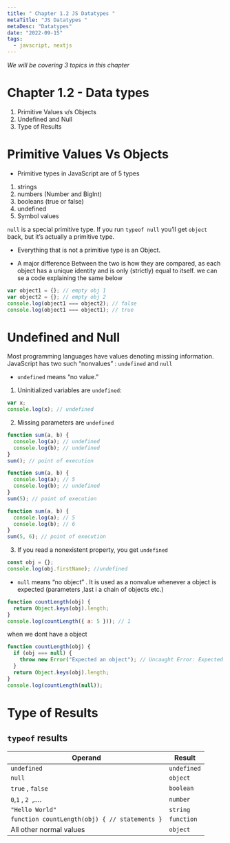 ```yaml
---
title: " Chapter 1.2 JS Datatypes "
metaTitle: "JS Datatypes "
metaDesc: "Datatypes"
date: "2022-09-15"
tags:
  - javscript, nextjs
---
```


_We will be covering 3 topics in this chapter_

# Chapter 1.2 - Data types

1. Primitive Values v/s Objects
2. Undefined and Null
3. Type of Results

# Primitive Values Vs Objects

- Primitive types in JavaScript are of 5 types

1. strings
2. numbers (Number and BigInt)
3. booleans (true or false)
4. undefined
5. Symbol values

`null` is a special primitive type. If you run `typeof null` you’ll get `object` back, but it’s actually a primitive type.

- Everything that is not a primitive type is an Object.

- A major difference Between the two is how they are compared, as each object has a unique identity and is only (strictly) equal to itself. we can se a code explaining the same below

```js
var object1 = {}; // empty obj 1
var object2 = {}; // empty obj 2
console.log(object1 === object2); // false
console.log(object1 === object1); // true
```

# Undefined and Null

Most programming languages have values denoting missing information.
JavaScript has two such “nonvalues” : `undefined` and `null`

- `undefined` means “no value.”

1.  Uninitialized variables are `undefined`:

```js
var x;
console.log(x); // undefined
```

2.  Missing parameters are `undefined`

```js
function sum(a, b) {
  console.log(a); // undefined
  console.log(b); // undefined
}
sum(); // point of execution
```

```js
function sum(a, b) {
  console.log(a); // 5
  console.log(b); // undefined
}
sum(5); // point of execution
```

```js
function sum(a, b) {
  console.log(a); // 5
  console.log(b); // 6
}
sum(5, 6); // point of execution
```

3.  If you read a nonexistent property, you get `undefined`

```js
const obj = {};
console.log(obj.firstName); //undefined
```

- `null` means “no object” . It is used as a nonvalue whenever a object is expected (parameters ,last i a chain of objects etc.)

```js
function countLength(obj) {
  return Object.keys(obj).length;
}
console.log(countLength({ a: 5 })); // 1
```

when we dont have a object

```js
function countLength(obj) {
  if (obj === null) {
    throw new Error("Expected an object"); // Uncaught Error: Expected an object"
  }
  return Object.keys(obj).length;
}
console.log(countLength(null));
```

# Type of Results

## `typeof` results

| Operand                                       | Result      |
| --------------------------------------------- | ----------- |
| `undefined`                                   | `undefined` |
| `null `                                       | `object`    |
| `true` , `false `                             | `boolean`   |
| `0`,`1` , `2 `,....                           | `number`    |
| `"Hello World"`                               | `string`    |
| `function countLength(obj) { // statements }` | `function`  |
| All other normal values                       | `object`    |
